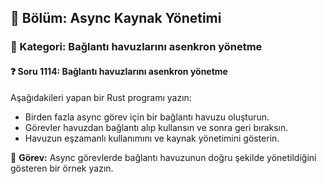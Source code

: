 ## 📘 Bölüm: Async Kaynak Yönetimi  
### 🔹 Kategori: Bağlantı havuzlarını asenkron yönetme  
#### ❓ Soru 1114: Bağlantı havuzlarını asenkron yönetme

Aşağıdakileri yapan bir Rust programı yazın:

- Birden fazla async görev için bir bağlantı havuzu oluşturun.
- Görevler havuzdan bağlantı alıp kullansın ve sonra geri bıraksın.
- Havuzun eşzamanlı kullanımını ve kaynak yönetimini gösterin.

🔧 **Görev:** Async görevlerde bağlantı havuzunun doğru şekilde yönetildiğini gösteren bir örnek yazın.
